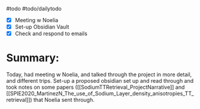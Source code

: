 #todo 
#todo/dailytodo
- [x] Meeting w Noelia
- [x] Set-up Obsidian Vault
- [x] Check and respond to emails

# Summary: 
Today, had meeting w Noelia, and talked through the project in more detail, and different trips. Set-up a proposed obsidian set up and read through and took notes on some papers ([[SodiumTTRetrieval_ProjectNarrative]] and [[SPIE2020_MartinezN_The_use_of_Sodium_Layer_density_anisotropies_TT_retrieval]]) that Noelia sent through.